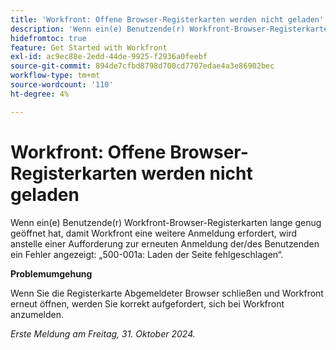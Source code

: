 ```yaml
---
title: 'Workfront: Offene Browser-Registerkarten werden nicht geladen'
description: 'Wenn ein(e) Benutzende(r) Workfront-Browser-Registerkarten lange genug geöffnet hat, damit Workfront eine weitere Anmeldung erfordert, wird anstelle einer Aufforderung zur erneuten Anmeldung der/des Benutzenden ein Fehler angezeigt: „500-001a: Laden der Seite fehlgeschlagen“.'
hidefromtoc: true
feature: Get Started with Workfront
exl-id: ac9ec88e-2edd-44de-9925-f2936a0feebf
source-git-commit: 894de7cfbd8798d700cd7707edae4a3e86902bec
workflow-type: tm+mt
source-wordcount: '110'
ht-degree: 4%

---
```


# Workfront: Offene Browser-Registerkarten werden nicht geladen

Wenn ein(e) Benutzende(r) Workfront-Browser-Registerkarten lange genug geöffnet hat, damit Workfront eine weitere Anmeldung erfordert, wird anstelle einer Aufforderung zur erneuten Anmeldung der/des Benutzenden ein Fehler angezeigt: „500-001a: Laden der Seite fehlgeschlagen“.

**Problemumgehung**

Wenn Sie die Registerkarte Abgemeldeter Browser schließen und Workfront erneut öffnen, werden Sie korrekt aufgefordert, sich bei Workfront anzumelden.

_Erste Meldung am Freitag, 31. Oktober 2024._
